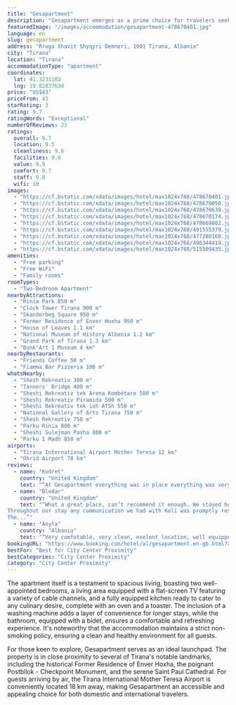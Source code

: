 ```yaml
---
title: "Gesapartment"
description: "Gesapartment emerges as a prime choice for travelers seeking comfort and convenience in the heart of Tirana."
featuredImage: "/images/accommodation/gesapartment-478670401.jpg"
language: en
slug: gesapartment
address: "Rruga Xhavit Shyqyri Demneri, 1001 Tirana, Albania"
city: "Tirana"
location: "Tirana"
accommodationType: "apartment"
coordinates:
  lat: 41.3231103
  lng: 19.82837634
price: "US$43"
priceFrom: 43
starRating: 3
rating: 9.7
ratingWords: "Exceptional"
numberOfReviews: 23
ratings:
  overall: 9.7
  location: 9.5
  cleanliness: 9.6
  facilities: 9.6
  value: 9.9
  comfort: 9.7
  staff: 9.8
  wifi: 10
images:
  - "https://cf.bstatic.com/xdata/images/hotel/max1024x768/478670401.jpg?k=761de334a1ddd41fa5d293c7c7bc0776f7660bb2a10310db1849d85bee8764b0&o=&hp=1"
  - "https://cf.bstatic.com/xdata/images/hotel/max1024x768/478670050.jpg?k=39c2a9b2502eefa97007e665761b74ab8e9509cb9b26abe2da7adbd3978c68b3&o=&hp=1"
  - "https://cf.bstatic.com/xdata/images/hotel/max1024x768/478670639.jpg?k=71a720a3c936b69fc3b16e665d94326d3ff7db40a0a8db3760a0b535dc4e6ddb&o=&hp=1"
  - "https://cf.bstatic.com/xdata/images/hotel/max1024x768/478670174.jpg?k=b83c155775e03b8a0f34ad29a6407846ea56ffcc9bcb22f29fa4101a23f7d560&o=&hp=1"
  - "https://cf.bstatic.com/xdata/images/hotel/max1024x768/478669802.jpg?k=619a7049cf9d906ad88759988c76dc537e5abccb7cf19eec435c8f0d03e00037&o=&hp=1"
  - "https://cf.bstatic.com/xdata/images/hotel/max1024x768/491555379.jpg?k=8c9de4207b3a6d9f6d09b123dce8378aab68c05112a3fb68a47c3782ef1cf182&o=&hp=1"
  - "https://cf.bstatic.com/xdata/images/hotel/max1024x768/477280160.jpg?k=ec2ad0e4611740dc33d52114c466133059982b49afc1689ce73594398de28cc1&o=&hp=1"
  - "https://cf.bstatic.com/xdata/images/hotel/max1024x768/496344419.jpg?k=0fdc3f2055661fcd5721bb04ed2f25a38d780cbf550d5a37157baebb4e3ae73b&o=&hp=1"
  - "https://cf.bstatic.com/xdata/images/hotel/max1024x768/515509435.jpg?k=c2fbb281704f6eacbb4344067688f094f4d9c830a9197222fc86fe195f670436&o=&hp=1"
amenities:
  - "Free parking"
  - "Free WiFi"
  - "Family rooms"
roomTypes:
  - "Two-Bedroom Apartment"
nearbyAttractions:
  - "Rinia Park 850 m"
  - "Clock Tower Tirana 900 m"
  - "Skanderbeg Square 950 m"
  - "Former Residence of Enver Hoxha 950 m"
  - "House of Leaves 1.1 km"
  - "National Museum of History Albania 1.2 km"
  - "Grand Park of Tirana 1.3 km"
  - "Bunk'Art 1 Museum 4 km"
nearbyRestaurants:
  - "Friends Coffee 50 m"
  - "Fiamma Bar Pizzeria 100 m"
whatsNearby:
  - "Shesh Rekreativ 300 m"
  - "Tanners' Bridge 400 m"
  - "Sheshi Rekreativ tek Arena Kombëtare 500 m"
  - "Sheshi Rekreativ Piramida 500 m"
  - "Sheshi Rekreativ tek ish ATSh 550 m"
  - "National Gallery of Arts Tirana 750 m"
  - "Shesh Rekreativ 750 m"
  - "Parku Rinia 800 m"
  - "Sheshi Sulejman Pasha 800 m"
  - "Parku I Madh 850 m"
airports:
  - "Tirana International Airport Mother Teresa 12 km"
  - "Ohrid Airport 78 km"
reviews:
  - name: "Kudret"
    country: "United Kingdom"
    text: "“At Gesapartment everything was in place everything was very clean, tidy, I stayed for 2 nights and I am leaving this review to say a big thanks to the Owner ,very respectful, very helpful, all boxes ticked. Hygiene was excellent in every room,...”"
  - name: "Bledar"
    country: "United Kingdom"
    text: "“What a great place, can’t recommend it enough. We stayed here for 2 nights. From the minute we arrived Koli was extremely accommodating, made us feel very welcome.
Throughout our stay any communication we had with Koli was promptly responded.
The...”"
  - name: "Anyla"
    country: "Albania"
    text: "“Very comfotable, very clean, exelent location, well equipped,, decorated tastefully.”"
bookingURL: "https://www.booking.com/hotel/al/gesapartment.en-gb.html?aid=8035640"
bestFor: "Best for City Center Proximity"
bestCategories: "City Center Proximity"
category: "City Center Proximity"
---
```


The apartment itself is a testament to spacious living, boasting two well-appointed bedrooms, a living area equipped with a flat-screen TV featuring a variety of cable channels, and a fully equipped kitchen ready to cater to any culinary desire, complete with an oven and a toaster. The inclusion of a washing machine adds a layer of convenience for longer stays, while the bathroom, equipped with a bidet, ensures a comfortable and refreshing experience. It's noteworthy that the accommodation maintains a strict non-smoking policy, ensuring a clean and healthy environment for all guests.

For those keen to explore, Gesapartment serves as an ideal launchpad. The property is in close proximity to several of Tirana's notable landmarks, including the historical Former Residence of Enver Hoxha, the poignant Postbllok - Checkpoint Monument, and the serene Saint Paul Cathedral. For guests arriving by air, the Tirana International Mother Teresa Airport is conveniently located 18 km away, making Gesapartment an accessible and appealing choice for both domestic and international travelers.